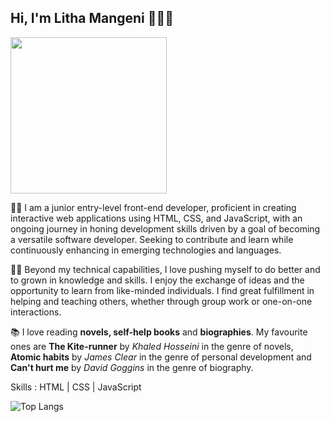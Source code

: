 ## Hi, I'm Litha Mangeni 👋👩‍💻

<img src="https://github.com/LithaMangeni/LithaMangeni/assets/137231357/2d6958ce-768f-4580-b439-cf3accf96bd1" width="250" height="250" >

👩‍🎓 I am a junior entry-level front-end developer, proficient in creating interactive web applications using HTML, CSS, and JavaScript, with an ongoing journey in honing development skills driven by a goal of becoming a versatile software developer. Seeking to contribute and learn while continuously enhancing in emerging technologies and languages.

👩‍💼 Beyond my technical capabilities, I love pushing myself to do better and to grown in knowledge and skills. I enjoy the exchange of ideas and the opportunity to learn from like-minded individuals. I find great fulfillment in helping and teaching others, whether through group work or one-on-one interactions. 

📚 I love reading **novels, self-help books** and **biographies**. My favourite ones are **The Kite-runner** by *Khaled Hosseini* in the genre of novels, **Atomic habits** by *James Clear* in the genre of personal development and **Can't hurt me** by *David Goggins* in the genre of biography.


Skills : HTML | CSS | JavaScript


![Top Langs](https://github-readme-stats.vercel.app/api/top-langs/?username=LithaMangeni&theme=tokyonight)














